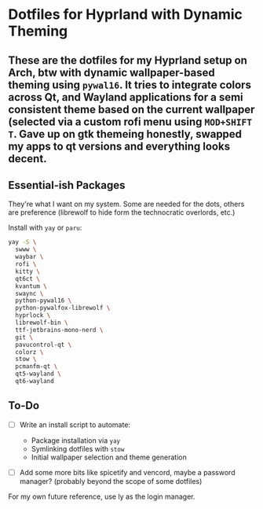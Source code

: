 # Dotfiles for Hyprland with Dynamic Theming

These are the dotfiles for my Hyprland setup on Arch, btw with dynamic wallpaper-based theming using `pywal16`. 
It tries to integrate colors across Qt, and Wayland applications for a semi consistent theme based on the current wallpaper (selected via a custom rofi menu using `MOD+SHIFT` `T`.
Gave up on gtk themeing honestly, swapped my apps to qt versions and everything looks decent.
---

## Essential-ish Packages

They're what I want on my system. Some are needed for the dots, others are preference (librewolf to hide form the technocratic overlords, etc.)

Install with `yay` or `paru`:
```bash
yay -S \
  swww \
  waybar \
  rofi \
  kitty \
  qt6ct \
  kvantum \
  swaync \
  python-pywal16 \
  python-pywalfox-librewolf \
  hyprlock \
  librewolf-bin \
  ttf-jetbrains-mono-nerd \
  git \
  pavucontrol-qt \
  colorz \
  stow \
  pcmanfm-qt \
  qt5-wayland \
  qt6-wayland
```

## To-Do

- [ ] Write an install script to automate:
  - Package installation via `yay`
  - Symlinking dotfiles with `stow`
  - Initial wallpaper selection and theme generation
    
- [ ] Add some more bits like spicetify and vencord, maybe a password manager? (probably beyond the scope of some dotfiles)

For my own future reference, use ly as the login manager.
